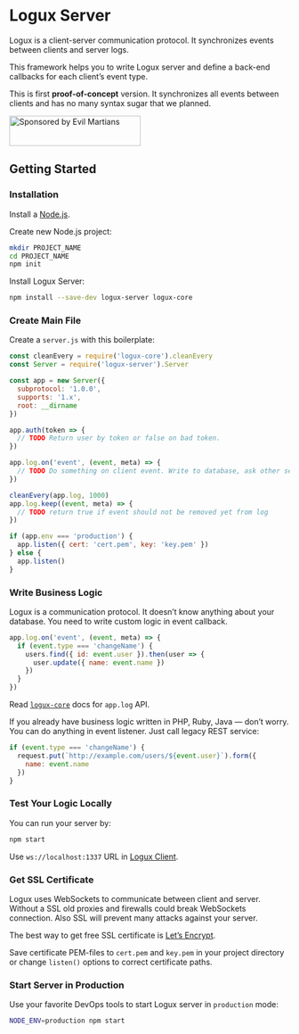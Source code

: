 # Logux Server

Logux is a client-server communication protocol. It synchronizes events
between clients and server logs.

This framework helps you to write Logux server and define a back-end callbacks
for each client’s event type.

This is first **proof-of-concept** version. It synchronizes all events between
clients and has no many syntax sugar that we planned.

<a href="https://evilmartians.com/?utm_source=logux-server">
  <img src="https://evilmartians.com/badges/sponsored-by-evil-martians.svg"
       alt="Sponsored by Evil Martians" width="236" height="54">
</a>

## Getting Started

### Installation

Install a [Node.js](https://nodejs.org/en/download/).

Create new Node.js project:

```sh
mkdir PROJECT_NAME
cd PROJECT_NAME
npm init
```

Install Logux Server:

```sh
npm install --save-dev logux-server logux-core
```

### Create Main File

Create a `server.js` with this boilerplate:

```js
const cleanEvery = require('logux-core').cleanEvery
const Server = require('logux-server').Server

const app = new Server({
  subprotocol: '1.0.0',
  supports: '1.x',
  root: __dirname
})

app.auth(token => {
  // TODO Return user by token or false on bad token.
})

app.log.on('event', (event, meta) => {
  // TODO Do something on client event. Write to database, ask other service.
})

cleanEvery(app.log, 1000)
app.log.keep((event, meta) => {
  // TODO return true if event should not be removed yet from log
})

if (app.env === 'production') {
  app.listen({ cert: 'cert.pem', key: 'key.pem' })
} else {
  app.listen()
}
```

### Write Business Logic

Logux is a communication protocol. It doesn’t know anything about your database.
You need to write custom logic in event callback.

```js
app.log.on('event', (event, meta) => {
  if (event.type === 'changeName') {
    users.find({ id: event.user }).then(user => {
      user.update({ name: event.name })
    })
  }
})
```

Read [`logux-core`] docs for `app.log` API.

If you already have business logic written in PHP, Ruby, Java — don’t worry.
You can do anything in event listener. Just call legacy REST service:

```js
if (event.type === 'changeName') {
  request.put(`http://example.com/users/${event.user}`).form({
    name: event.name
  })
}
```

[`logux-core`]: https://github.com/logux/logux-core

### Test Your Logic Locally

You can run your server by:

```sh
npm start
```

Use `ws://localhost:1337` URL in [Logux Client].

[Logux Client]: https://github.com/logux/logux-client

### Get SSL Certificate

Logux uses WebSockets to communicate between client and server.
Without a SSL old proxies and firewalls could break WebSockets connection.
Also SSL will prevent many attacks against your server.

The best way to get free SSL certificate is [Let’s Encrypt].

Save certificate PEM-files to `cert.pem` and `key.pem` in your project directory
or change `listen()` options to correct certificate paths.

[Let’s Encrypt]: https://letsencrypt.org/

### Start Server in Production

Use your favorite DevOps tools to start Logux server in `production` mode:

```sh
NODE_ENV=production npm start
```
